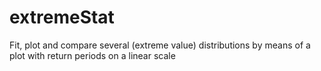 extremeStat
===========

Fit, plot and compare several (extreme value) distributions by means of a plot with return periods on a linear scale
